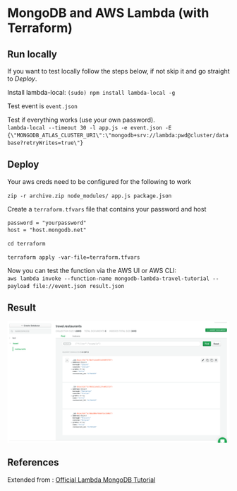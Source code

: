 # MongoDB and AWS Lambda (with Terraform)

## Run locally
If you want to test locally follow the steps below, if not skip it and go straight to *Deploy*.  

Install lambda-local:
`(sudo) npm install lambda-local -g`

Test event is `event.json`

Test if everything works (use your own password).  
`lambda-local --timeout 30 -l app.js -e event.json -E {\"MONGODB_ATLAS_CLUSTER_URI\":\"mongodb+srv://lambda:pwd@cluster/database?retryWrites=true\"}`

## Deploy
Your aws creds need to be configured for the following to work

`zip -r archive.zip node_modules/ app.js package.json`

Create a `terraform.tfvars` file that contains your password and host
```hcl-terraform
password = "yourpassword"
host = "host.mongodb.net"
```
`cd terraform`  

`terraform apply -var-file=terraform.tfvars`

Now you can test the function via the AWS UI or AWS CLI:  
`aws lambda invoke --function-name mongodb-lambda-travel-tutorial --payload file://event.json result.json`


## Result
![Atlas Result](result.png?raw=true "Result Atlas Cluster")


## References
Extended from : [Official Lambda MongoDB Tutorial](https://www.mongodb.com/blog/post/serverless-development-with-nodejs-aws-lambda-mongodb-atlas)

